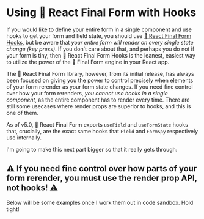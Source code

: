 # Using 🏁 React Final Form with Hooks

If you would like to define your entire form in a single component and use hooks to get your form and field state, you should use [🏁 React Final Form Hooks](https://github.com/final-form/react-final-form-hooks#-react-final-form-hooks), but be aware that _your entire form will render on every single state change (key press)_. If you don't care about that, and perhaps you do not if your form is tiny, then 🏁 React Final Form Hooks is the leanest, easiest way to utilize the power of the 🏁 Final Form engine in your React app.

The 🏁 React Final Form library, however, from its initial release, has always been focused on giving you the power to control precisely when elements of your form rerender as your form state changes. If you need fine control over how your form rerenders, _you cannot use hooks in a single component_, as the entire component has to render every time. There are still some usecases where render props are superior to hooks, and this is one of them.

As of v5.0, 🏁 React Final Form exports `useField` and `useFormState` hooks that, crucially, are the exact same hooks that `Field` and `FormSpy` respectively use internally.

I'm going to make this next part bigger so that it really gets through:

## ⚠️ If you need fine control over how parts of your form rerender, you must use the render prop API, not hooks! ⚠️

Below will be some examples once I work them out in code sandbox. Hold tight!
